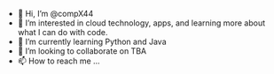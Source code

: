 - 👋 Hi, I’m @compX44
- 👀 I’m interested in cloud technology, apps, and learning more about what I can do with code.
- 🌱 I’m currently learning Python and Java
- 💞️ I’m looking to collaborate on TBA
- 📫 How to reach me ...

<!---
compX44/compX44 is a ✨ special ✨ repository because its `README.md` (this file) appears on your GitHub profile.
You can click the Preview link to take a look at your changes.
--->
